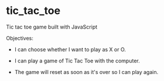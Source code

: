 # tic_tac_toe
Tic tac toe game built with JavaScript


Objectives:

- I can choose whether I want to play as X or O.

- I can play a game of Tic Tac Toe with the computer.

- The game will reset as soon as it's over so I can play again.
